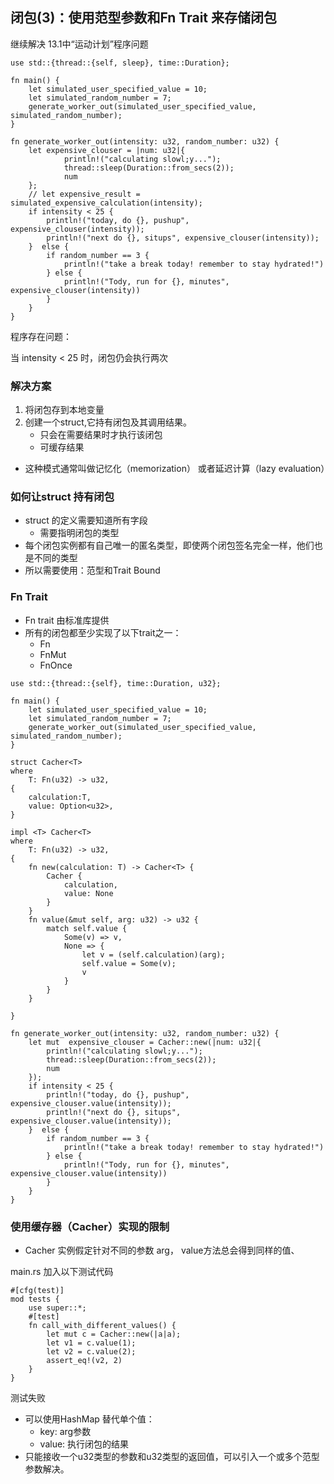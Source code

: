 ## 闭包(3)：使用范型参数和Fn Trait 来存储闭包

继续解决 13.1中“运动计划”程序问题

```
use std::{thread::{self, sleep}, time::Duration};

fn main() {
    let simulated_user_specified_value = 10;
    let simulated_random_number = 7;
    generate_worker_out(simulated_user_specified_value, simulated_random_number);
}

fn generate_worker_out(intensity: u32, random_number: u32) {
    let expensive_clouser = |num: u32|{
            println!("calculating slowl;y...");
            thread::sleep(Duration::from_secs(2));
            num
    };
    // let expensive_result = simulated_expensive_calculation(intensity);
    if intensity < 25 {
        println!("today, do {}, pushup", expensive_clouser(intensity));
        println!("next do {}, situps", expensive_clouser(intensity));
    }  else {
        if random_number == 3 {
            println!("take a break today! remember to stay hydrated!")
        } else {
            println!("Tody, run for {}, minutes", expensive_clouser(intensity))
        }
    }
}
```

程序存在问题：

当 intensity < 25 时，闭包仍会执行两次

### 解决方案

1. 将闭包存到本地变量
2. 创建一个struct,它持有闭包及其调用结果。
    * 只会在需要结果时才执行该闭包
    * 可缓存结果

* 这种模式通常叫做记忆化（memorization） 或者延迟计算（lazy evaluation）

### 如何让struct 持有闭包

* struct 的定义需要知道所有字段
    * 需要指明闭包的类型
* 每个闭包实例都有自己唯一的匿名类型，即使两个闭包签名完全一样，他们也是不同的类型
* 所以需要使用：范型和Trait Bound

### Fn Trait

* Fn trait 由标准库提供
* 所有的闭包都至少实现了以下trait之一：
    * Fn
    * FnMut
    * FnOnce

```
use std::{thread::{self}, time::Duration, u32};

fn main() {
    let simulated_user_specified_value = 10;
    let simulated_random_number = 7;
    generate_worker_out(simulated_user_specified_value, simulated_random_number);
}

struct Cacher<T>
where 
    T: Fn(u32) -> u32,
{
    calculation:T,
    value: Option<u32>,
}

impl <T> Cacher<T> 
where 
    T: Fn(u32) -> u32,
{
    fn new(calculation: T) -> Cacher<T> {
        Cacher {
            calculation,
            value: None
        }
    }
    fn value(&mut self, arg: u32) -> u32 {
        match self.value {
            Some(v) => v,
            None => {
                let v = (self.calculation)(arg);
                self.value = Some(v);
                v
            }
        }
    }

}

fn generate_worker_out(intensity: u32, random_number: u32) {
    let mut  expensive_clouser = Cacher::new(|num: u32|{
        println!("calculating slowl;y...");
        thread::sleep(Duration::from_secs(2));
        num
    });
    if intensity < 25 {
        println!("today, do {}, pushup", expensive_clouser.value(intensity));
        println!("next do {}, situps", expensive_clouser.value(intensity));
    }  else {
        if random_number == 3 {
            println!("take a break today! remember to stay hydrated!")
        } else {
            println!("Tody, run for {}, minutes", expensive_clouser.value(intensity))
        }
    }
}
```

### 使用缓存器（Cacher）实现的限制

* Cacher 实例假定针对不同的参数 arg， value方法总会得到同样的值、

main.rs 加入以下测试代码
```
#[cfg(test)]
mod tests {
    use super::*;
    #[test]
    fn call_with_different_values() {
        let mut c = Cacher::new(|a|a);
        let v1 = c.value(1);
        let v2 = c.value(2);
        assert_eq!(v2, 2)
    }
}
```

测试失败

* 可以使用HashMap 替代单个值：
    * key: arg参数
    * value: 执行闭包的结果
* 只能接收一个u32类型的参数和u32类型的返回值，可以引入一个或多个范型参数解决。
